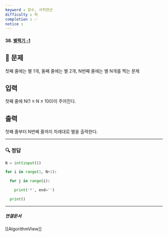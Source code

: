 ```yaml
---
keyword : 정수, 사칙연산
difficulty : 하
completion : ✅
notice : 
---
```


#### 38. [별찍기 -1](https://www.acmicpc.net/problem/2438)

## 📝 문제

첫째 줄에는 별 1개, 둘째 줄에는 별 2개, N번째 줄에는 별 N개를 찍는 문제

## 입력

첫째 줄에 N(1 ≤ N ≤ 100)이 주어진다.

## 출력

첫째 줄부터 N번째 줄까지 차례대로 별을 출력한다.



---

### 🔍 정답
```python
N = int(input())

for i in range(1, N+1):

  for j in range(i):

    print('*', end='')

  print()

```




---

##### 연결문서

[[AlgorithmView]]